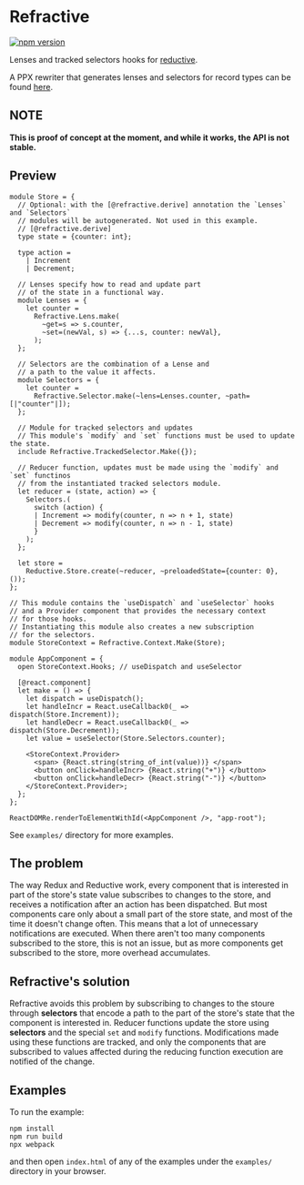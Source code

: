 # Refractive

[![npm version](https://badge.fury.io/js/%40tizoc%2Frefractive.svg)](https://badge.fury.io/js/%40tizoc%2Frefractive)

Lenses and tracked selectors hooks for [reductive](https://github.com/reasonml-community/reductive).

A PPX rewriter that generates lenses and selectors for record types can be found [here](https://github.com/tizoc/refractive-ppx).

## NOTE

**This is proof of concept at the moment, and while it works, the API is not stable.**

## Preview

```reason
module Store = {
  // Optional: with the [@refractive.derive] annotation the `Lenses` and `Selectors`
  // modules will be autogenerated. Not used in this example.
  // [@refractive.derive]
  type state = {counter: int};

  type action =
    | Increment
    | Decrement;

  // Lenses specify how to read and update part
  // of the state in a functional way.
  module Lenses = {
    let counter =
      Refractive.Lens.make(
        ~get=s => s.counter,
        ~set=(newVal, s) => {...s, counter: newVal},
      );
  };

  // Selectors are the combination of a Lense and
  // a path to the value it affects.
  module Selectors = {
    let counter =
      Refractive.Selector.make(~lens=Lenses.counter, ~path=[|"counter"|]);
  };

  // Module for tracked selectors and updates
  // This module's `modify` and `set` functions must be used to update the state.
  include Refractive.TrackedSelector.Make({});

  // Reducer function, updates must be made using the `modify` and `set` functinos
  // from the instantiated tracked selectors module.
  let reducer = (state, action) => {
    Selectors.(
      switch (action) {
      | Increment => modify(counter, n => n + 1, state)
      | Decrement => modify(counter, n => n - 1, state)
      }
    );
  };

  let store =
    Reductive.Store.create(~reducer, ~preloadedState={counter: 0}, ());
};

// This module contains the `useDispatch` and `useSelector` hooks
// and a Provider component that provides the necessary context
// for those hooks.
// Instantiating this module also creates a new subscription
// for the selectors.
module StoreContext = Refractive.Context.Make(Store);

module AppComponent = {
  open StoreContext.Hooks; // useDispatch and useSelector

  [@react.component]
  let make = () => {
    let dispatch = useDispatch();
    let handleIncr = React.useCallback0(_ => dispatch(Store.Increment));
    let handleDecr = React.useCallback0(_ => dispatch(Store.Decrement));
    let value = useSelector(Store.Selectors.counter);

    <StoreContext.Provider>
      <span> {React.string(string_of_int(value))} </span>
      <button onClick=handleIncr> {React.string("+")} </button>
      <button onClick=handleDecr> {React.string("-")} </button>
    </StoreContext.Provider>;
  };
};

ReactDOMRe.renderToElementWithId(<AppComponent />, "app-root");
```

See `examples/` directory for more examples.

## The problem

The way Redux and Reductive work, every component that is interested in part of the store's state value subscribes to changes to the store, and receives a notification after an action has been dispatched. But most components care only about a small part of the store state, and most of the time it doesn't change often. This means that a lot of unnecessary notifications are executed. When there aren't too many components subscribed to the store, this is not an issue, but as more components get subscribed to the store, more overhead accumulates.

## Refractive's solution

Refractive avoids this problem by subscribing to changes to the stoure through **selectors** that encode a path to the part of the store's state that the component is interested in. Reducer functions update the store using **selectors** and the special `set` and `modify` functions. Modifications made using these functions are tracked, and only the components that are subscribed to values affected during the reducing function execution are notified of the change.

## Examples

To run the example:

    npm install
    npm run build
    npx webpack

and then open `index.html` of any of the examples under the `examples/` directory in your browser.
